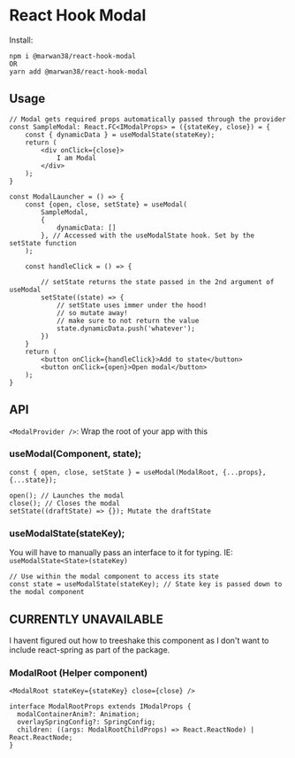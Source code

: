 # React Hook Modal

Install:
```
npm i @marwan38/react-hook-modal
OR
yarn add @marwan38/react-hook-modal
```

## Usage

```
// Modal gets required props automatically passed through the provider
const SampleModal: React.FC<IModalProps> = ({stateKey, close}) = {  
    const { dynamicData } = useModalState(stateKey);
    return (
        <div onClick={close}>
            I am Modal
        </div>
    );
}

const ModalLauncher = () => {
    const {open, close, setState} = useModal(
        SampleModal,
        {
            dynamicData: []
        }, // Accessed with the useModalState hook. Set by the setState function
    );

    const handleClick = () => {
        
        // setState returns the state passed in the 2nd argument of useModal
        setState((state) => {
            // setState uses immer under the hood!
            // so mutate away!
            // make sure to not return the value
            state.dynamicData.push('whatever');
        })
    }
    return (
        <button onClick={handleClick}>Add to state</button>
        <button onClick={open}>Open modal</button>
    );
}

```

## API

`<ModalProvider />`: Wrap the root of your app with this

### useModal(Component, state);
```
const { open, close, setState } = useModal(ModalRoot, {...props}, {...state});

open(); // Launches the modal
close(); // Closes the modal
setState((draftState) => {}); Mutate the draftState
```

### useModalState(stateKey);
You will have to manually pass an interface to it for typing. IE: `useModalState<State>(stateKey)`
```
// Use within the modal component to access its state
const state = useModalState(stateKey); // State key is passed down to the modal component
```

## CURRENTLY UNAVAILABLE
I havent figured out how to treeshake this component as I don't want to include react-spring as part of the package.
### ModalRoot (Helper component)

```
<ModalRoot stateKey={stateKey} close={close} />

interface ModalRootProps extends IModalProps {
  modalContainerAnim?: Animation;
  overlaySpringConfig?: SpringConfig;
  children: ((args: ModalRootChildProps) => React.ReactNode) | React.ReactNode;
}

```